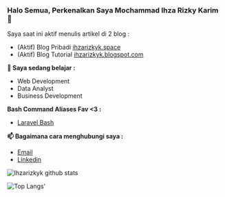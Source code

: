 ### Halo Semua, Perkenalkan Saya Mochammad Ihza Rizky Karim 👋

Saya saat ini aktif menulis artikel di 2 blog :
- (Aktif) Blog Pribadi [ihzarizkyk.space](http://ihzarizkyk.space/)
- (Aktif) Blog Tutorial [ihzarizkyk.blogspot.com](https://ihzarizkyk.blogspot.com/)

<!--
**ihzarizkyk/ihzarizkyk** is a ✨ _special_ ✨ repository because its `README.md` (this file) appears on your GitHub profile.

Here are some ideas to get you started:

- 🔭 I’m currently working on ...
- 🌱 I’m currently learning ...
- 👯 I’m looking to collaborate on ...
- 🤔 I’m looking for help with ...
- 💬 Ask me about ...
- 😄 Pronouns: ...
- ⚡ Fun fact: ...
-->

**🌱 Saya sedang belajar :**

- Web Development
- Data Analyst
- Business Development

**Bash Command Aliases Fav <3 :**

- [Laravel Bash]("https://gist.github.com/ihzarizkyk/54346b8d72ae9f221b340a687040865f")

**📫 Bagaimana cara menghubungi saya :**

- [Email](mailto:ihzarizky30@gmail.com)
- [Linkedin](https://www.linkedin.com/in/mochammad-ihza-rizky-karim/)

![Ihzarizkyk github stats](https://github-readme-stats.vercel.app/api?username=ihzarizkyk&show_icons=true)

![Top Langs'](https://github-readme-stats.vercel.app/api/top-langs/?username=ihzarizkyk&layout=compact)
